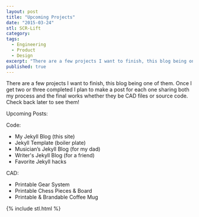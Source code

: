 ```yaml
---
layout: post
title: "Upcoming Projects"
date: "2015-03-24"
stl: SCR-Lift
category:
tags:
  - Engineering
  - Product
  - Design
excerpt: "There are a few projects I want to finish, this blog being one of them. Once I get two or three completed I plan to make a post for each one sharing both my process and the final works whether they be CAD files or source code. Check back later to see them!"
published: true
---
```


There are a few projects I want to finish, this blog being one of them. Once I get two or three completed I plan to make a post for each one sharing both my process and the final works whether they be CAD files or source code. Check back later to see them!

Upcoming Posts:

Code:

- My Jekyll Blog (this site)
- Jekyll Template (boiler plate)
- Musician’s Jekyll Blog (for my dad)
- Writer's Jekyll Blog (for a friend)
- Favorite Jekyll hacks

CAD:

- Printable Gear System
- Printable Chess Pieces & Board
- Printable & Brandable Coffee Mug

{% include stl.html %}
